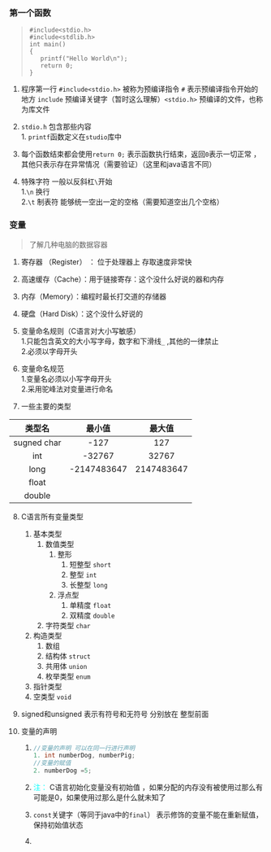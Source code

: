### 第一个函数
>```
>#include<stdio.h>
>#include<stdlib.h>
>int main()
>{
>    printf("Hello World\n");
>    return 0;
>}
>```


1. 程序第一行 `#include<stdio.h>` 被称为预编译指令 `#` 表示预编译指令开始的地方 `include` 预编译关键字（暂时这么理解）`<stdio.h>` 预编译的文件，也称为库文件
  1. `stdio.h` 包含那些内容  
    1.  `printf`函数定义在`studio`库中

2. 每个函数结束都会使用`return 0;`  表示函数执行结束，返回`0`表示一切正常 ，其他只表示存在异常情况（需要验证）（这里和java语言不同）

3. 特殊字符  一般以反斜杠`\`开始  
  1.`\n` 换行  
  2.`\t` 制表符 能够统一空出一定的空格（需要知道空出几个空格）  

### 变量
> 了解几种电脑的数据容器
1. 寄存器 （Register） ： 位于处理器上 存取速度非常快
2. 高速缓存（Cache）：用于链接寄存：这个没什么好说的器和内存
3. 内存（Memory）：编程时最长打交道的存储器
4. 硬盘（Hard Disk）：这个没什么好说的

5. 变量命名规则（C语言对大小写敏感）  
  1.只能包含英文的大小写字母，数字和下滑线`_` ,其他的一律禁止  
  2.必须以字母开头    
6. 变量命名规范  
  1.变量名必须以小写字母开头  
  2.采用驼峰法对变量进行命名    
7. 一些主要的类型   

| 类型名         | 最小值         | 最大值        |  
| :-----------: | :-----------: | :----------: |  
| sugned char | -127        | 127        |  
| int         | -32767      | 32767      |  
| long        | -2147483647 | 2147483647 |  
| float       |             |            |  
| double      |             |            |  |

8. C语言所有变量类型

   1. 基本类型
      1. 数值类型
         1. 整形
            1. 短整型 `short`
            2. 整型 `int`
            3. 长整型 `long`
         2. 浮点型
            1. 单精度 `float`
            2. 双精度 `double`
      2. 字符类型 `char`
   2. 构造类型
      1. 数组
      2. 结构体 `struct`
      3. 共用体 `union`
      4. 枚举类型 `enum`
   3. 指针类型
   4. 空类型 `void`

9.  signed和unsigned 表示有符号和无符号 分别放在  整型前面

10. 变量的声明

    1. ```c
       //变量的声明 可以在同一行进行声明
       1. int numberDog, numberPig;
       //变量的赋值
       2. numberDog =5;
       ```

    2.  <font color=#00ffff>注：</font>    C语言初始化变量没有初始值 ，如果分配的内存没有被使用过那么有可能是0，如果使用过那么是什么就未知了

    3. `const`关键字（等同于java中的`final`） 表示修饰的变量不能在重新赋值，保持初始值状态

    4. ​
